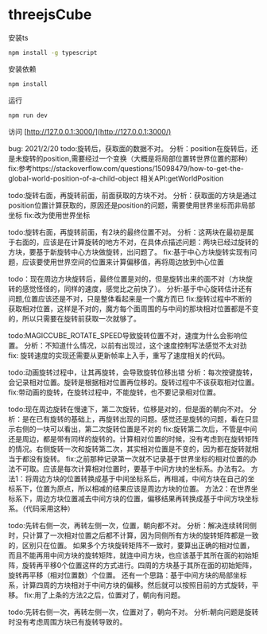 # threejsCube
安装ts

```bash
npm install -g typescript
```

安装依赖

```bash
npm install
```

运行

```bash
npm run dev
```

访问
 [http://127.0.0.1:3000/](http://127.0.0.1:3000/)


bug: 
2021/2/20
 todo:旋转后，获取面的数据不对。
   分析：position在旋转后，还是未旋转的position,需要经过一个变换（大概是将局部位置转世界位置的那种）
   fix:参考https://stackoverflow.com/questions/15098479/how-to-get-the-global-world-position-of-a-child-object 相关API:getWorldPosition

 todo:旋转右面，再旋转前面，前面获取的方块不对。
   分析：获取面的方块是通过position位置计算获取的，原因还是position的问题，需要使用世界坐标而非局部坐标
   fix:改为使用世界坐标
 
 todo:旋转右面，再旋转前面，有2块的最终位置不对。
   分析：这两块在最初是属于右面的，应该是在计算旋转的地方不对，在具体点描述问题：两块已经过旋转的方块，要基于新旋转中心方块做旋转，出问题了。
   fix:基于中心方块旋转实现有问题，应该要使用世界空间的位置来计算偏移值，再将周边放到中心位置
  
 todo：现在周边方块旋转后，最终位置是对的，但是旋转出来的面不对（方块旋转的感觉怪怪的，同样的速度，感觉比之前快了）。
   分析:基于中心旋转估计还有问题,位置应该还是不对，只是整体看起来是一个魔方而已
   fix:旋转过程中不断的获取相对位置，这样是不对的，魔方每个面周围的与中间的那块相对位置都是不变的，所以只需要在旋转前获取一次就够了。
  
 todo:MAGICCUBE_ROTATE_SPEED导致旋转位置不对，速度为什么会影响位置。
   分析：不知道什么情况，以前有出现过，这个速度控制写法感觉不太对劲
   fix: 旋转速度的实现还需要从更新帧率上入手，重写了速度相关的代码。
 
 todo:动画旋转过程中，让其再旋转，会导致旋转位移出错
   分析：每次按键旋转，会记录相对位置。旋转是根据相对位置再位移的。旋转过程中不该获取相对位置。
   fix:带动画的旋转，在旋转过程中，不能旋转，也不要记录相对位置。

 todo:现在周边旋转在慢速下，第二次旋转，位移是对的，但是面的朝向不对。
   分析：是在已有旋转的基础上，再旋转出现的问题。感觉还是旋转的问题，看在只显示右侧的一块可以看出，第二次旋转位置是不对的
   fix:旋转第二次后，不管是中间还是周边，都是带有同样的旋转的。计算相对位置的时候，没有考虑到在旋转矩阵的情况。右侧旋转一次和旋转第二次，其实相对位置是不变的，因为都在旋转就相当于都没有旋转。
   fix:之前那种记录第一次就不记录基于世界坐标的相对位置的办法不可取。应该是每次计算相对位置时，要基于中间方块的坐标系。办法有2。
   方法1：将周边方块的位置转换成基于中间坐标系后，再相减，中间方块在自己的坐标系下，位置为原点，所以相减的结果应该是周边方块的位置。
   方法2：在世界坐标系下，周边方块位置减去中间方块的位置，偏移结果再转换成基于中间方块坐标系。（代码采用这种）

 todo:先转右侧一次，再转左侧一次，位置，朝向都不对。
   分析：解决连续转同侧时，只计算了一次相对位置之后都不计算，因为同侧所有方块的旋转矩阵都是一致的，区别只在位置。
   如果多个方块旋转矩阵不一致时，要算出正确的相对位置，而且不能再用中间方块的旋转矩阵，就连中间方块，也应该基于其所在面的初始矩阵，旋转再平移0个位置这样的方式进行。四周的方块基于其所在面的初始矩阵，旋转再平移（相对位置数）个位置。
   还有一个思路：基于中间方块的局部坐标系，计算四周的方块相对于中间方块的偏移。然后就可以按照目前的方式旋转，平移。
   fix:用了上条的方法2之后，位置对了，朝向有问题。

  todo:先转右侧一次，再转左侧一次，位置对了，朝向不对。
   分析:朝向问题是旋转时没有考虑周围方块已有旋转导致的。
